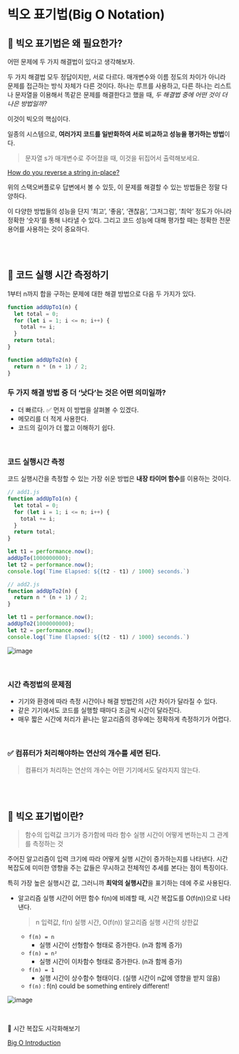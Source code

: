 # 빅오 표기법(Big O Notation)

## 📌 빅오 표기법은 왜 필요한가?

어떤 문제에 두 가지 해결법이 있다고 생각해보자.

두 가지 해결법 모두 정답이지만, 서로 다르다. 매개변수와 이름 정도의 차이가 아니라 문제를 접근하는 방식 자체가 다른 것이다. 하나는 루프를 사용하고, 다른 하나는 리스트나 문자열을 이용해서 똑같은 문제를 해결한다고 했을 때, *두 해결법 중에 어떤 것이 더 나은 방법일까?*

이것이 빅오의 핵심이다.

일종의 시스템으로, **여러가지 코드를 일반화하여 서로 비교하고 성능을 평가하는 방법**이다.

> 문자열 s가 매개변수로 주어졌을 때, 이것을 뒤집어서 출력해보세요.
> 

[How do you reverse a string in-place?](https://stackoverflow.com/questions/958908/how-do-you-reverse-a-string-in-place)

위의 스택오버플로우 답변에서 볼 수 있듯, 이 문제를 해결할 수 있는 방법들은 정말 다양하다.

이 다양한 방법들의 성능을 단지 ‘최고’, ‘좋음’, ‘괜찮음’, ‘그저그럼’, ‘최악’ 정도가 아니라 정확한 ‘숫자’를 통해 나타낼 수 있다. 그리고 코드 성능에 대해 평가할 때는 정확한 전문용어를 사용하는 것이 중요하다.

<br>
<br>

## 📌 코드 실행 시간 측정하기

1부터 n까지 합을 구하는 문제에 대한 해결 방법으로 다음 두 가지가 있다.

```jsx
function addUpTo1(n) {
  let total = 0;
  for (let i = 1; i <= n; i++) {
    total += i;
  }
  return total;
}
```

```jsx
function addUpTo2(n) {
  return n * (n + 1) / 2;
}
```

### 두 가지 해결 방법 중 더 ‘낫다’는 것은 어떤 의미일까?

- 더 빠르다. ✅ 먼저 이 방법을 살펴볼 수 있겠다.
- 메모리를 더 적게 사용한다.
- 코드의 길이가 더 짧고 이해하기 쉽다.

<br>

### 코드 실행시간 측정

코드 실행시간을 측정할 수 있는 가장 쉬운 방법은 **내장 타이머 함수**를 이용하는 것이다.

```jsx
// add1.js
function addUpTo1(n) {
  let total = 0;
  for (let i = 1; i <= n; i++) {
    total += i;
  }
  return total;
}

let t1 = performance.now();
addUpTo(1000000000);
let t2 = performance.now();
console.log(`Time Elapsed: ${(t2 - t1) / 1000} seconds.`)
```

```jsx
// add2.js
function addUpTo2(n) {
  return n * (n + 1) / 2;
}

let t1 = performance.now();
addUpTo2(1000000000);
let t2 = performance.now();
console.log(`Time Elapsed: ${(t2 - t1) / 1000} seconds.`)
```

![image](https://github.com/xoxojw/algorithm/assets/124491335/30cce21a-677c-4f42-9d8b-f017d0885200)

<br>

### 시간 측정법의 문제점

- 기기와 환경에 따라 측정 시간이나 해결 방법간의 시간 차이가 달라질 수 있다.
- 같은 기기에서도 코드를 실행할 때마다 조금씩 시간이 달라진다.
- 매우 짧은 시간에 처리가 끝나는 알고리즘의 경우에는 정확하게 측정하기가 어렵다.

<br>

### ✅ **컴퓨터가 처리해야하는 연산의 개수를 세면 된다.**

> 컴퓨터가 처리하는 연산의 개수는 어떤 기기에서도 달라지지 않는다.

<br>
<br>

## 📌 빅오 표기법이란?

> 함수의 입력값 크기가 증가함에 따라 함수 실행 시간이 어떻게 변하는지 그 관계를 측정하는 것

주어진 알고리즘이 입력 크기에 따라 어떻게 실행 시간이 증가하는지를 나타낸다. 시간 복잡도에 미미한 영향을 주는 값들은 무시하고 전체적인 추세를 본다는 점이 특징이다.

특히 가장 높은 실행시간 값, 그러니까 **최악의 실행시간**을 표기하는 데에 주로 사용된다.

- 알고리즘 실행 시간이 어떤 함수 f(n)에 비례할 때, 시간 복잡도를 O(f(n))으로 나타낸다.
    
    > n 입력값, f(n) 실행 시간, O(f(n)) 알고리즘 실행 시간의 상한값
    > 
    - `f(n) = n`
        - 실행 시간이 선형함수 형태로 증가한다. (n과 함께 증가)
    - `f(n) = n²`
        - 실행 시간이 이차함수 형태로 증가한다. (n과 함께 증가)
    - `f(n) = 1`
        - 실행 시간이 상수함수 형태이다. (실행 시간이 n값에 영향을 받지 않음)
    - `f(n)` : f(n) could be something entirely different!

![image](https://github.com/xoxojw/algorithm/assets/124491335/fef29f90-3573-4e28-96b3-a3951eae6f79)

<br>

📝 시간 복잡도 시각화해보기

[Big O Introduction](https://rithmschool.github.io/function-timer-demo/)

<br>
<br>